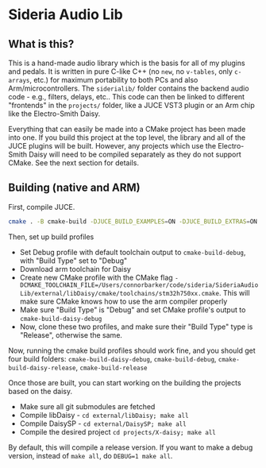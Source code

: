 # Sideria Audio Lib

## What is this?

This is a hand-made audio library which is the basis for all of my plugins and pedals. It is written in pure C-like C++ (no `new`, no `v-tables`, only `c-arrays`, etc.) for maximum portability to both PCs and also Arm/microcontrollers. The `siderialib/` folder contains the backend audio code - e.g., filters, delays, etc.. This code can then be linked to different "frontends" in the `projects/` folder, like a JUCE VST3 plugin or an Arm chip like the Electro-Smith Daisy.

Everything that can easily be made into a CMake project has been made into one. If you build this project at the top level, the library and all of the JUCE plugins will be built. However, any projects which use the Electro-Smith Daisy will need to be compiled separately as they do not support CMake. See the next section for details.

## Building (native and ARM)

First, compile JUCE.
```bash
cmake . -B cmake-build -DJUCE_BUILD_EXAMPLES=ON -DJUCE_BUILD_EXTRAS=ON
```

Then, set up build profiles
- Set Debug profile with default toolchain output to `cmake-build-debug`, with "Build Type" set to "Debug"
- Download arm toolchain for Daisy
- Create new CMake profile with the CMake flag `-DCMAKE_TOOLCHAIN_FILE=/Users/connorbarker/code/sideria/SideriaAudioLib/external/libDaisy/cmake/toolchains/stm32h750xx.cmake`. This will make sure CMake knows how to use the arm compiler properly
- Make sure "Build Type" is "Debug" and set CMake profile's output to `cmake-build-daisy-debug`
- Now, clone these two profiles, and make sure their "Build Type" type is "Release", otherwise the same.

Now, running the cmake build profiles should work fine, and you should get
four build folders: `cmake-build-daisy-debug`, `cmake-build-debug`, `cmake-build-daisy-release`, `cmake-build-release`

Once those are built, you can start working on the building the projects
based on the daisy.
- Make sure all git submodules are fetched
- Compile libDaisy - `cd external/libDaisy; make all`
- Compile DaisySP - `cd external/DaisySP; make all`
- Compile the desired project `cd projects/X-daisy; make all`

By default, this will compile a release version. If you want to make a debug
version, instead of `make all`, do `DEBUG=1 make all`.

